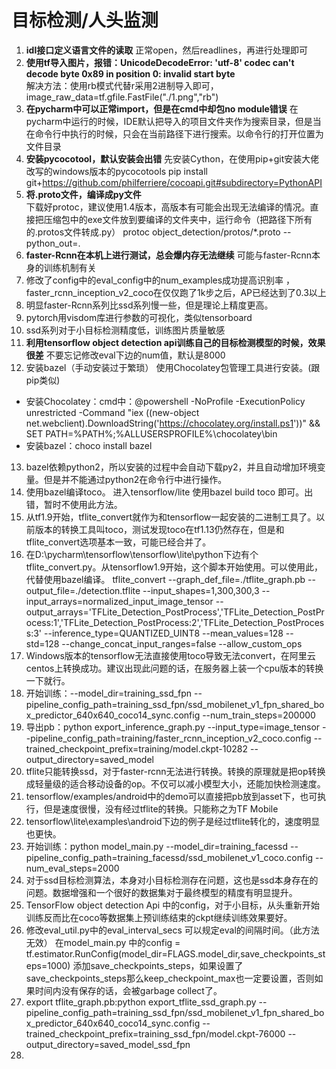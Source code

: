 ﻿# 目标检测/人头监测
1. **idl接口定义语言文件的读取**
正常open，然后readlines，再进行处理即可  
2. **使用tf导入图片，报错：UnicodeDecodeError: 'utf-8' codec can't decode byte 0x89 in position 0: invalid start byte**  
解决方法：使用rb模式代替r采用2进制导入即可，image_raw_data=tf.gfile.FastFile("./1.png","rb")  
3. **在pycharm中可以正常import，但是在cmd中却包no module错误**
在pycharm中运行的时候，IDE默认把导入的项目文件夹作为搜索目录，但是当在命令行中执行的时候，只会在当前路径下进行搜索。以命令行的打开位置为文件目录
4. **安装pycocotool，默认安装会出错**
先安装Cython，在使用pip+git安装大佬改写的windows版本的pycocotools
pip install git+https://github.com/philferriere/cocoapi.git#subdirectory=PythonAPI
5. **将.proto文件，编译成py文件**  
下载好protoc，建议使用1.4版本，高版本有可能会出现无法编译的情况。直接把压缩包中的exe文件放到要编译的文件夹中，运行命令（把路径下所有的.protos文件转成.py）
protoc object_detection/protos/\*.proto --python_out=.
6. **faster-Rcnn在本机上进行测试，总会爆内存无法继续**
可能与faster-Rcnn本身的训练机制有关
7. 修改了config中的eval_config中的num_examples成功提高识别率 ，faster_rcnn_inception_v2_coco在仅仅跑了1k步之后，AP已经达到了0.3以上
8. 明显faster-Rcnn系列比ssd系列慢一些，但是理论上精度更高。
9. pytorch用visdom库进行参数的可视化，类似tensorboard
10. ssd系列对于小目标检测精度低，训练图片质量敏感
11. **利用tensorflow object detection api训练自己的目标检测模型的时候，效果很差**
不要忘记修改eval下边的num值，默认是8000
12. 安装bazel（手动安装过于繁琐）
使用Chocolatey包管理工具进行安装。(跟pip类似)
- 安装Chocolatey：cmd中：@powershell -NoProfile -ExecutionPolicy unrestricted -Command "iex ((new-object net.webclient).DownloadString('https://chocolatey.org/install.ps1'))" && SET PATH=%PATH%;%ALLUSERSPROFILE%\chocolatey\bin
- 安装bazel：choco install bazel
13. bazel依赖python2，所以安装的过程中会自动下载py2，并且自动增加环境变量。但是并不能通过python2在命令行中进行操作。
14. 使用bazel编译toco。
进入tensorflow/lite 使用bazel build toco 即可。出错，暂时不使用此方法。
15. 从tf1.9开始，tflite_convert就作为和tensorflow一起安装的二进制工具了。以前版本的转换工具叫toco，测试发现toco在tf1.13仍然存在，但是和tflite_convert选项基本一致，可能已经合并了。
16. 在D:\pycharm\tensorflow\tensorflow\lite\python下边有个tflite_convert.py。从tensorflow1.9开始，这个脚本开始使用。可以使用此，代替使用bazel编译。
tflite_convert --graph_def_file=./tflite_graph.pb --output_file=./detection.tflite --input_shapes=1,300,300,3 --input_arrays=normalized_input_image_tensor --output_arrays='TFLite_Detection_PostProcess','TFLite_Detection_PostProcess:1','TFLite_Detection_PostProcess:2','TFLite_Detection_PostProcess:3' --inference_type=QUANTIZED_UINT8 --mean_values=128 --std=128 --change_concat_input_ranges=false --allow_custom_ops
17. Windows版本的tensorflow无法直接使用toco导致无法convert，在阿里云centos上转换成功。建议出现此问题的话，在服务器上装一个cpu版本的转换一下就行。
18. 开始训练：--model_dir=training_ssd_fpn --pipeline_config_path=training_ssd_fpn/ssd_mobilenet_v1_fpn_shared_box_predictor_640x640_coco14_sync.config --num_train_steps=200000
19. 导出pb：python export_inference_graph.py --input_type=image_tensor --pipeline_config_path=training/faster_rcnn_inception_v2_coco.config --trained_checkpoint_prefix=training/model.ckpt-10282 --output_directory=saved_model
20. tflite只能转换ssd，对于faster-rcnn无法进行转换。转换的原理就是把op转换成轻量级的适合移动设备的op。不仅可以减小模型大小，还能加快检测速度。
21. tensorflow/examples/android中的demo可以直接把pb放到asset下，也可执行，但是速度很慢，没有经过tflite的转换。只能称之为TF Mobile
22. tensorflow\\lite\\examples\\android下边的例子是经过tflite转化的，速度明显也更快。
23. 开始训练：python model_main.py --model_dir=training_facessd --pipeline_config_path=training_facessd/ssd_mobilenet_v1_coco.config --num_eval_steps=2000
24. 对于ssd目标检测算法，本身对小目标检测存在问题，这也是ssd本身存在的问题。数据增强和一个很好的数据集对于最终模型的精度有明显提升。
25. TensorFlow object detection Api 中的config，对于小目标，从头重新开始训练反而比在coco等数据集上预训练结束的ckpt继续训练效果要好。
26. 修改eval_util.py中的eval_interval_secs 可以规定eval的间隔时间。（此方法无效）
在model_main.py 中的config = tf.estimator.RunConfig(model_dir=FLAGS.model_dir,save_checkpoints_steps=1000) 添加save_checkpoints_steps，如果设置了save_checkpoints_steps那么keep_checkpoint_max也一定要设置，否则如果时间内没有保存的话，会被garbage collect了。
27. export tflite_graph.pb:python export_tflite_ssd_graph.py --pipeline_config_path=training_ssd_fpn/ssd_mobilenet_v1_fpn_shared_box_predictor_640x640_coco14_sync.config --trained_checkpoint_prefix=training_ssd_fpn/model.ckpt-76000 --output_directory=saved_model_ssd_fpn
28.
